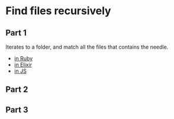 # Find files recursively

## Part 1

Iterates to a folder, and match all the files that contains the needle.

* [in Ruby](./FindByName.rb)
* [in Elixir](./FindByName.ex)
* [in JS](./FindByName.js)

## Part 2

## Part 3